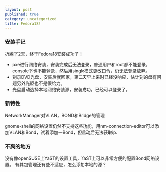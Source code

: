 ```yaml
---
layout: post
published: true
category: uncategorized
title: Fedora18!
---
```

### 安装手记
折腾了2天，终于Fedora18安装成功了！

* pxe进行网络安装，安装完成后无法登录，普通用户和root都不能登录，console下也不能登录，然后用single模式更改口令，仍无法登录放弃。
* 刻录DVD光盘，安装后就回家，第二天早上来时已经没响应，估计刻的盘有问题另外光驱也不是很给力。
* 光盘启动选择本地网络安装源，安装成功，已经可以登录了。

### 新特性

NetworkManager对VLAN，BOND和Bridge的管理

gnome-shell的网络设置仍然不支持这些功能，用nm-connection-editor可以添加VLAN和Bond，试着添加一Bond，但启动后无法获取ip.

### 不爽的地方

没有像openSUSE上YaST的设置工具，YaST上可以非常方便的配置Bond网络设置。
有其包管理还有些不适应，怎么添加本地的源？
